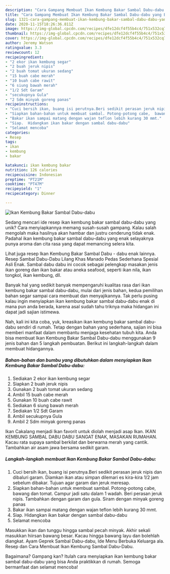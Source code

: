 ```yaml
---
description: "Cara Gampang Membuat Ikan Kembung Bakar Sambal Dabu-dabu yang Bikin Ngiler"
title: "Cara Gampang Membuat Ikan Kembung Bakar Sambal Dabu-dabu yang Bikin Ngiler"
slug: 1321-cara-gampang-membuat-ikan-kembung-bakar-sambal-dabu-dabu-yang-bikin-ngiler
date: 2020-11-15T18:26:36.811Z
image: https://img-global.cpcdn.com/recipes/dfe12dcf4f55b4c4/751x532cq70/ikan-kembung-bakar-sambal-dabu-dabu-foto-resep-utama.jpg
thumbnail: https://img-global.cpcdn.com/recipes/dfe12dcf4f55b4c4/751x532cq70/ikan-kembung-bakar-sambal-dabu-dabu-foto-resep-utama.jpg
cover: https://img-global.cpcdn.com/recipes/dfe12dcf4f55b4c4/751x532cq70/ikan-kembung-bakar-sambal-dabu-dabu-foto-resep-utama.jpg
author: Jeremy Watson
ratingvalue: 3.3
reviewcount: 12
recipeingredient:
- "2 ekor ikan kembung segar"
- "2 buah jeruk nipis"
- "2 buah tomat ukuran sedang"
- "15 buah cabe merah"
- "10 buah cabe rawit"
- "6 siung bawah merah"
- "1/2 Sdt Garam"
- "secukupnya Gula"
- "2 Sdm minyak goreng panas"
recipeinstructions:
- "Cuci bersih ikan, buang isi perutnya.Beri sedikit perasan jeruk nipis dan dibaluri garam. Diamkan ikan atau simpan dilemari es kira-kira 1/2 jam sebelum dibakar. Tujuan agar garam dan jeruk meresap."
- "Siapkan bahan-bahan untuk membuat sambal. Potong-potong cabe,  bawang dan tomat. Campur jadi satu dalam 1 wadah. Beri perasan jeruk nipis.  Tambahkan dengan garam dan gula. Siram dengan minyak goreng panas"
- "Bakar ikan sampai matang dengan wajan teflon lebih kurang 30 mmt."
- "Siap.  Hidangkan ikan bakar dengan sambal dabu-dabu"
- "Selamat mencoba"
categories:
- Resep
tags:
- ikan
- kembung
- bakar

katakunci: ikan kembung bakar 
nutrition: 126 calories
recipecuisine: Indonesian
preptime: "PT21M"
cooktime: "PT47M"
recipeyield: "1"
recipecategory: Dinner

---
```



![Ikan Kembung Bakar Sambal Dabu-dabu](https://img-global.cpcdn.com/recipes/dfe12dcf4f55b4c4/751x532cq70/ikan-kembung-bakar-sambal-dabu-dabu-foto-resep-utama.jpg)

Sedang mencari ide resep ikan kembung bakar sambal dabu-dabu yang unik? Cara menyiapkannya memang susah-susah gampang. Kalau salah mengolah maka hasilnya akan hambar dan justru cenderung tidak enak. Padahal ikan kembung bakar sambal dabu-dabu yang enak selayaknya punya aroma dan cita rasa yang dapat memancing selera kita.

Lihat juga resep Ikan Kembung Bakar Sambal Dabu - dabu enak lainnya. Resep Sambal Dabu-Dabu Lilang Khas Manado Pedas Sederhana Spesial Asli Enak. Sambal dabu dabu ini cocok sebagai pelengkap masakan jenis ikan goreng dan ikan bakar atau aneka seafood, seperti ikan nila, ikan tongkol, ikan kembung, dll.

Banyak hal yang sedikit banyak mempengaruhi kualitas rasa dari ikan kembung bakar sambal dabu-dabu, mulai dari jenis bahan, kedua pemilihan bahan segar sampai cara membuat dan menyajikannya. Tak perlu pusing kalau ingin menyiapkan ikan kembung bakar sambal dabu-dabu enak di mana pun anda berada, karena asal sudah tahu triknya maka hidangan ini dapat jadi sajian istimewa.


Nah, kali ini kita coba, yuk, kreasikan ikan kembung bakar sambal dabu-dabu sendiri di rumah. Tetap dengan bahan yang sederhana, sajian ini bisa memberi manfaat dalam membantu menjaga kesehatan tubuh kita. Anda bisa membuat Ikan Kembung Bakar Sambal Dabu-dabu menggunakan 9 jenis bahan dan 5 langkah pembuatan. Berikut ini langkah-langkah dalam membuat hidangannya.

<!--inarticleads1-->

##### Bahan-bahan dan bumbu yang dibutuhkan dalam menyiapkan Ikan Kembung Bakar Sambal Dabu-dabu:

1. Sediakan 2 ekor ikan kembung segar
1. Siapkan 2 buah jeruk nipis
1. Gunakan 2 buah tomat ukuran sedang
1. Ambil 15 buah cabe merah
1. Gunakan 10 buah cabe rawit
1. Sediakan 6 siung bawah merah
1. Sediakan 1/2 Sdt Garam
1. Ambil secukupnya Gula
1. Ambil 2 Sdm minyak goreng panas


Ikan Cakalang menjadi Ikan favorit untuk diolah menjadi asap Ikan. IKAN KEMBUNG SAMBAL DABU DABU SANGAT ENAK, MASAKAN RUMAHAN. Kacau rata supaya sambal berkilat dan berwarna merah yang cantik. Tambahkan air asam jawa bersama sedikit garam. 

<!--inarticleads2-->

##### Langkah-langkah membuat Ikan Kembung Bakar Sambal Dabu-dabu:

1. Cuci bersih ikan, buang isi perutnya.Beri sedikit perasan jeruk nipis dan dibaluri garam. Diamkan ikan atau simpan dilemari es kira-kira 1/2 jam sebelum dibakar. Tujuan agar garam dan jeruk meresap.
1. Siapkan bahan-bahan untuk membuat sambal. Potong-potong cabe,  bawang dan tomat. Campur jadi satu dalam 1 wadah. Beri perasan jeruk nipis.  Tambahkan dengan garam dan gula. Siram dengan minyak goreng panas
1. Bakar ikan sampai matang dengan wajan teflon lebih kurang 30 mmt.
1. Siap.  Hidangkan ikan bakar dengan sambal dabu-dabu
1. Selamat mencoba


Masukkan ikan dan tunggu hingga sambal pecah minyak. Akhir sekali masukkan hiirsan bawang besar. Kacau hingga bawang layu dan bolehlah diangkat. Ayam Geprek Sambal Dabu-dabu, Ide Menu Berbuka Keluarga ala. Resep dan Cara Membuat Ikan Kembung Sambal Dabu-Dabu. 

Bagaimana? Gampang kan? Itulah cara menyiapkan ikan kembung bakar sambal dabu-dabu yang bisa Anda praktikkan di rumah. Semoga bermanfaat dan selamat mencoba!
